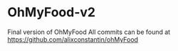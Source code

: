 # OhMyFood-v2
Final version of OhMyFood
All commits can be found at https://github.com/alixconstantin/ohMyFood
